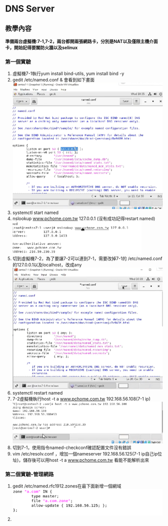 # DNS Server

## 教學內容

**準備兩台虛擬機:7-1,7-2，兩台都開兩張網路卡，分別是NAT以及僅限主機介面卡，開始記得要關防火牆以及selinux**  

### 第一個實驗  
1. 虛擬機7-1執行yum install bind-utils, yum install bind -y
2. gedit /etc/named.conf & 會看到如下畫面  
![image](https://github.com/fairy042026/109-linux-/blob/main/0310%E4%B8%8A%E8%AA%B2%E5%85%A7%E5%AE%B9/%E8%9E%A2%E5%B9%95%E6%93%B7%E5%8F%96%E7%95%AB%E9%9D%A2%20(426).png)
3. systemctl start named
4. nslookup www.pchome.com.tw 127.0.0.1 (沒有成功記得restart named)   
![image](https://github.com/fairy042026/109-linux-/blob/main/0310%E4%B8%8A%E8%AA%B2%E5%85%A7%E5%AE%B9/%E8%9E%A2%E5%B9%95%E6%93%B7%E5%8F%96%E7%95%AB%E9%9D%A2%20(428).png)
5. 切到虛擬機7-2，為了要讓7-2可以連到7-1，需要改掉7-1的 /etc/named.conf的127.0.0.1以及localhost，改成any  
![image](https://github.com/fairy042026/109-linux-/blob/main/0310%E4%B8%8A%E8%AA%B2%E5%85%A7%E5%AE%B9/%E8%9E%A2%E5%B9%95%E6%93%B7%E5%8F%96%E7%95%AB%E9%9D%A2%20(430).png)  
6. systemctl restart named 
7. 7-2虛擬機執行host -t a www.pchome.com.tw 192.168.56.108(7-1 ip)  
![image](https://github.com/fairy042026/109-linux-/blob/main/0310%E4%B8%8A%E8%AA%B2%E5%85%A7%E5%AE%B9/%E8%9E%A2%E5%B9%95%E6%93%B7%E5%8F%96%E7%95%AB%E9%9D%A2%20(432).png)
8. 切到7-1，使用指令named-checkconf確認配置文件沒有錯誤
9. vim /etc/resolv.conf ，增加一個nameserver 192.168.56.125(7-1 ip自己ip位址)，儲存後可以用host -t a www.pchome.com.tw 看能不能解析出來

### 第二個實驗-管理網路    
1. gedit /etc/named.rfc1912.zones在最下面新增一個網域  
![image](https://github.com/fairy042026/109-linux-/blob/main/0310%E4%B8%8A%E8%AA%B2%E5%85%A7%E5%AE%B9/%E8%9E%A2%E5%B9%95%E6%93%B7%E5%8F%96%E7%95%AB%E9%9D%A2%20(443).png)  
2. 





